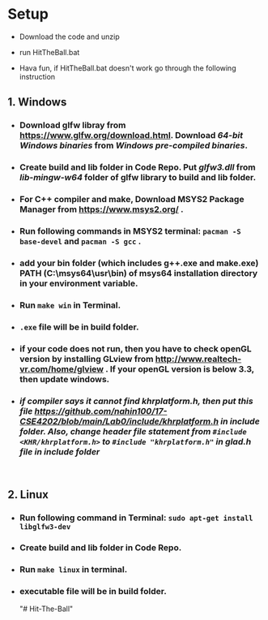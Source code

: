 # Setup

-   Download the code and unzip

-   run HitTheBall.bat

-   Hava fun, if HitTheBall.bat doesn't work go through the following instruction

## 1. Windows

-   ### Download glfw libray from https://www.glfw.org/download.html. Download _64-bit Windows binaries_ from _Windows pre-compiled binaries_.
-   ### Create **build** and **lib** folder in Code Repo. Put _glfw3.dll_ from _lib-mingw-w64_ folder of glfw library to **build** and **lib** folder.
-   ### For C++ compiler and make, Download MSYS2 Package Manager from https://www.msys2.org/ .
-   ### Run following commands in MSYS2 terminal: `pacman -S base-devel` and `pacman -S gcc` .
-   ### add your bin folder (which includes g++.exe and make.exe) PATH (C:\msys64\usr\bin) of msys64 installation directory in your environment variable.
-   ### Run `make win` in Terminal.
-   ### `.exe` file will be in **build** folder.
-   ### if your code does not run, then you have to check openGL version by installing GLview from http://www.realtech-vr.com/home/glview . If your openGL version is below 3.3, then update windows.
-   ### ***if compiler says it cannot find khrplatform.h, then put this file https://github.com/nahin100/17-CSE4202/blob/main/Lab0/include/khrplatform.h in *include* folder. Also, change header file statement from `#include <KHR/khrplatform.h>` to `#include "khrplatform.h"` in *glad.h* file in include folder***

​

## 2. Linux

-   ### Run following command in Terminal: `sudo apt-get install libglfw3-dev`
-   ### Create **build** and **lib** folder in Code Repo.
-   ### Run `make linux` in terminal.
-   ### executable file will be in **build** folder.
    "# Hit-The-Ball"
